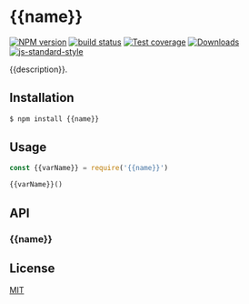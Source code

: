 # {{name}}
[![NPM version][npm-image]][npm-url]
[![build status][travis-image]][travis-url]
[![Test coverage][codecov-image]][codecov-url]
[![Downloads][downloads-image]][downloads-url]
[![js-standard-style][standard-image]][standard-url]

{{description}}.

## Installation
```sh
$ npm install {{name}}
```

## Usage
```js
const {{varName}} = require('{{name}}')

{{varName}}()
```

## API
### {{name}}

## License
[MIT](https://tldrlegal.com/license/mit-license)

[npm-image]: https://img.shields.io/npm/v/{{name}}.svg?style=flat-square
[npm-url]: https://npmjs.org/package/{{name}}
[travis-image]: https://img.shields.io/travis/{{user}}/{{name}}/master.svg?style=flat-square
[travis-url]: https://travis-ci.org/{{user}}/{{name}}
[codecov-image]: https://img.shields.io/codecov/c/github/{{user}}/{{name}}/master.svg?style=flat-square
[codecov-url]: https://codecov.io/github/{{user}}/{{name}}
[downloads-image]: http://img.shields.io/npm/dm/{{name}}.svg?style=flat-square
[downloads-url]: https://npmjs.org/package/{{name}}
[standard-image]: https://img.shields.io/badge/code%20style-standard-brightgreen.svg?style=flat-square
[standard-url]: https://github.com/feross/standard
